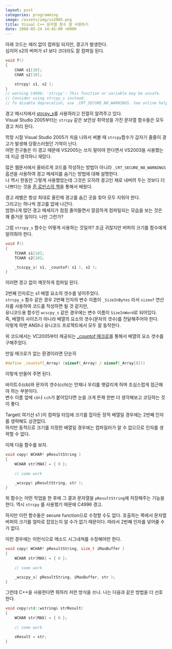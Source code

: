 ```yaml
---
layout: post
categories: programming
image: /assets/img/vs2005.png
title: Visual C++ 문자열 함수 잘 사용하기
date: 2008-05-24 14:45:00 +0900
---
```


아래 코드는 에러 없이 컴파일 되지만, 경고가 발생한다.  
심지어 s2의 버퍼가 s1 보다 크더라도 잘 컴파일 된다.

```c++
void f()
{
    CHAR s1[10];
    CHAR s2[10];

    strcpy( s1, s2 );
}
// warning C4996: 'strcpy': This function or variable may be unsafe. 
// Consider using strcpy_s instead. 
// To disable deprecation, use _CRT_SECURE_NO_WARNINGS. See online help for details.
```

경고 메시지에서 [strcpy_s](https://docs.microsoft.com/en-us/cpp/c-runtime-library/reference/strcpy-s-wcscpy-s-mbscpy-s?view=msvc-170)를 사용하라고 친절히 알려주고 있다.  
Visual Studio 2005부터는 `strcpy` 같은 보안상 취약성을 가진 문자열 함수들은 모두 경고 처리 된다.

학창 시절 Visual Studio 2005가 처음 나와서 써볼 때 `strcpy`함수가 갑자기 줄줄이 경고가 발생해 당황스러웠던 기억이 난다.  
어떤 친구들은 이 경고 때문에 VS2005는 쓰지 말아야 한다면서 VS2003을 사용했는데 지금 생각하니 재밌다.

많은 웹문서에서 올바르게 코드를 작성하는 방법이 아니라 `_CRT_SECURE_NO_WARNINGS` 옵션을 사용하여 경고 메세지를 숨기는 방법에 대해 설명한다.  
나 역시 한동안 그렇게 사용했었는데 그것은 오히려 경고인 채로 내버려 두는 것보다 더 나쁘다는 것을 [존 로빈스의 책](/programming/2008/04/06/debugging-applications-for-windows.html)을 통해서 배웠다.

경고 레벨은 항상 최대로 올린채 경고를 숨긴 곳을 찾아 모두 지워야 한다.  
그리고는 하나씩 경고를 없애 나간다.  
엄청나게 많던 경고 메세지가 점점 줄어들면서 깔끔하게 컴파일되는 모습을 보는 것은 꽤 즐거운 일이다. 나만 그런가?

그럼 `strcpy_s` 함수는 어떻게 사용하는 것일까?
조금 귀찮지만 버퍼의 크기를 함수에게 알려줘야 한다.

```c++
void f()
{
    TCHAR s1[10];
    TCHAR s2[10];

    _tcscpy_s( s1, _countof( s1 ), s2 );
}
```

이러면 경고 없이 깨끗하게 컴파일 된다.

2번째 인자로는 s1 배열 요소의 갯수를 넣어주었다.  
`strcpy_s` 함수 같은 경우 2번째 인자의 변수 이름이 `_SizeInBytes` 라서 `sizeof` 연산자를 사용하여 코드를 작성하면 될 것 같지만,  
유니코드용 함수인 `wcscpy_s` 같은 경우에는 변수 이름이 `SizeInWord`로 되어있다.  
즉, 배열의 사이즈가 아니라 배열의 요소의 갯수(문자의 갯수)를 전달해주어야 한다.  
이렇게 하면 ANSI나 유니코드 프로젝트에서 모두 잘 동작한다.

위 코드에서는 VC2005부터 제공되는 [_countof 매크로](https://jeho.page/essay/2011/03/15/_countof-%EB%A7%A4%ED%81%AC%EB%A1%9C.html)를 통해서 배열의 요소 갯수를 구해주었다.

만일 매크로가 없는 환경이라면 단순히

```c++
#define _countof(_Array) (sizeof(_Array) / sizeof(_Array[0]))
```

이렇게 만들어 주면 된다.

바이트수(cb)와 문자의 갯수(cch)는 언제나 우리를 햇갈리게 하며 조심스럽게 접근해야 하는 부분이다.  
변수 이름 앞에 `cb`나 `cch`가 붙어있다면 눈을 크게 뜬채 한번 더 생각해보고 코딩하는 것이 좋다.

Target( 여기선 s1 )이 컴파일 타임에 크기를 잡아둔 정적 배열일 경우에는 2번째 인자를 생략해도 상관없다.  
하지만 동적으로 크기를 지정한 배열일 경우에는 컴파일러가 알 수 없으므로 인자를 생략할 수 없다.

이제 다음 함수를 보자.

```c++
void copy( WCHAR* pResultString )
{
    WCHAR str[MAX] = { 0 };
   
    // some work   

    _wcscpy( pResultString, str );
}
```

위 함수는 어떤 작업을 한 후에 그 결과 문자열을 `pResultString`에 저장해주는 기능을 한다.
역시 `strcpy` 를 사용했기 때문에 C4996 경고.

하지만 이런 함수들은 secure function으로 수정할 수도 없다.
호출하는 쪽에서 문자열 버퍼의 크기를 얼마로 잡았는지 알 수가 없기 때문이다.
따라서 2번째 인자를 넣어줄 수가 없다.

이런 경우에는 이런식으로 메소드 시그내쳐를 수정해야만 한다.

```c++
void copy( WCHAR* pResultString, size_t iMaxBuffer )
{
    WCHAR str[MAX] = { 0 };
    
    // some work    

    _wcscpy_s( pResultString, iMaxBuffer, str );
}
```

그런데 C++을 사용한다면 뭐하러 저런 방식을 쓰나.
나는 다음과 같은 방법을 더 선호한다.

```c++
void copy(std::wstring& strResult)
{
    WCHAR str[MAX] = { 0 };
   
    // some work   

    sResult = str;
}
```